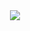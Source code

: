 <div align="center"> <img src="https://metrics.lecoq.io/microDreamSheep?template=classic&config.timezone=Asia%2FShanghai"> </div>

